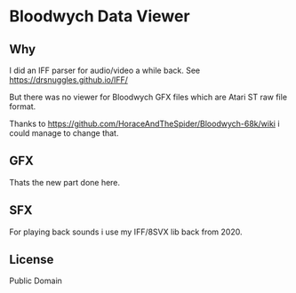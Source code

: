 # Bloodwych Data Viewer

## Why

I did an IFF parser for audio/video a while back. See https://drsnuggles.github.io/IFF/

But there was no viewer for Bloodwych GFX files which are Atari ST raw file format.

Thanks to https://github.com/HoraceAndTheSpider/Bloodwych-68k/wiki i could manage to change that.

## GFX

Thats the new part done here.

## SFX

For playing back sounds i use my IFF/8SVX lib back from 2020.

## License
Public Domain